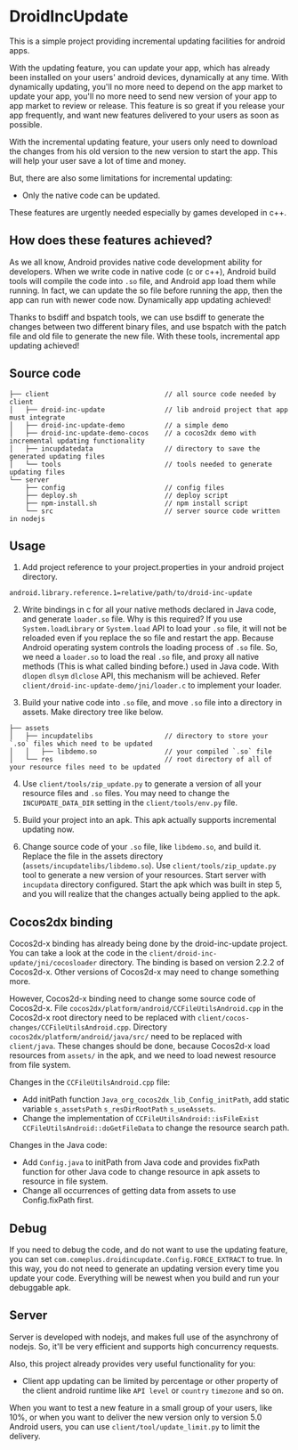 # DroidIncUpdate

This is a simple project providing incremental updating facilities for android apps.

With the updating feature, you can update your app, which has already been installed on your users' android devices, dynamically at any time. With dynamically updating, you'll no more need to depend on the app market to update your app, you'll no more need to send new version of your app to app market to review or release. This feature is so great if you release your app frequently, and want new features delivered to your users as soon as possible.

With the incremental updating feature, your users only need to download the changes from his old version to the new version to start the app. This will help your user save a lot of time and money.

But, there are also some limitations for incremental updating:
* Only the native code can be updated.

These features are urgently needed especially by games developed in c++.

## How does these features achieved?

As we all know, Android provides native code development ability for developers. When we write code in native code (c or c++), Android build tools will compile the code into `.so` file, and Android app load them while running. In fact, we can update the so file before running the app, then the app can run with newer code now. Dynamically app updating achieved!

Thanks to bsdiff and bspatch tools, we can use bsdiff to generate the changes between two different binary files, and use bspatch with the patch file and old file to generate the new file. With these tools, incremental app updating achieved!

## Source code

```
├── client                             // all source code needed by client
│   ├── droid-inc-update               // lib android project that app must integrate
│   ├── droid-inc-update-demo          // a simple demo
│   ├── droid-inc-update-demo-cocos    // a cocos2dx demo with incremental updating functionality
│   ├── incupdatedata                  // directory to save the generated updating files
│   └── tools                          // tools needed to generate updating files
└── server
    ├── config                         // config files
    ├── deploy.sh                      // deploy script
    ├── npm-install.sh                 // npm install script
    └── src                            // server source code written in nodejs
```

## Usage

1. Add project reference to your project.properties in your android project directory.

```
android.library.reference.1=relative/path/to/droid-inc-update
```

2. Write bindings in c for all your native methods declared in Java code, and generate `loader.so` file. Why is this required? If you use `System.loadLibrary` or `System.load` API to load your `.so` file, it will not be reloaded even if you replace the so file and restart the app. Because Android operating system controls the loading process of `.so` file. So, we need a `loader.so` to load the real `.so` file, and proxy all native methods (This is what called binding before.) used in Java code.
 With `dlopen` `dlsym` `dlclose` API, this mechanism will be achieved. Refer `client/droid-inc-update-demo/jni/loader.c` to implement your loader.

3. Build your native code into `.so` file, and move `.so` file into a directory in assets. Make directory tree like below.

```
├── assets
│   ├── incupdatelibs                  // directory to store your `.so` files which need to be updated
│   │   ├── libdemo.so                 // your compiled `.so` file
│   └── res                            // root directory of all of your resource files need to be updated
```

4. Use `client/tools/zip_update.py` to generate a version of all your resource files and `.so` files. You may need to change the `INCUPDATE_DATA_DIR` setting in the `client/tools/env.py` file.

5. Build your project into an apk. This apk actually supports incremental updating now.

6. Change source code of your `.so` file, like `libdemo.so`, and build it. Replace the file in the assets directory (`assets/incupdatelibs/libdemo.so`). Use `client/tools/zip_update.py` tool to generate a new version of your resources. Start server with `incupdata` directory configured. Start the apk which was built in step 5, and you will realize that the changes actually being applied to the apk.

## Cocos2dx binding

Cocos2d-x binding has already being done by the droid-inc-update project. You can take a look at the code in the `client/droid-inc-update/jni/cocosloader` directory. The binding is based on version 2.2.2 of Cocos2d-x. Other versions of Cocos2d-x may need to change something more.

However, Cocos2d-x binding need to change some source code of Cocos2d-x. File `cocos2dx/platform/android/CCFileUtilsAndroid.cpp` in the Cocos2d-x root directory need to be replaced with `client/cocos-changes/CCFileUtilsAndroid.cpp`. Directory `cocos2dx/platform/android/java/src/` need to be replaced with `client/java`. These changes should be done, because Cocos2d-x load resources from `assets/` in the apk, and we need to load newest resource from file system.

Changes in the `CCFileUtilsAndroid.cpp` file:

* Add initPath function `Java_org_cocos2dx_lib_Config_initPath`, add static variable `s_assetsPath` `s_resDirRootPath` `s_useAssets`.
* Change the implementation of `CCFileUtilsAndroid::isFileExist` `CCFileUtilsAndroid::doGetFileData` to change the resource search path.

Changes in the Java code:

* Add `Config.java` to initPath from Java code and provides fixPath function for other Java code to change resource in apk assets to resource in file system.
* Change all occurrences of getting data from assets to use Config.fixPath first.

## Debug

If you need to debug the code, and do not want to use the updating feature, you can set `com.comeplus.droidincupdate.Config.FORCE_EXTRACT` to true. In this way, you do not need to generate an updating version every time you update your code. Everything will be newest when you build and run your debuggable apk.

## Server

Server is developed with nodejs, and makes full use of the asynchrony of nodejs. So, it'll be very efficient and supports high concurrency requests.

Also, this project already provides very useful functionality for you:

* Client app updating can be limited by percentage or other property of the client android runtime like `API level` or `country` `timezone` and so on.

When you want to test a new feature in a small group of your users, like 10%, or when you want to deliver the new version only to version 5.0 Android users, you can use `client/tool/update_limit.py` to limit the delivery.



